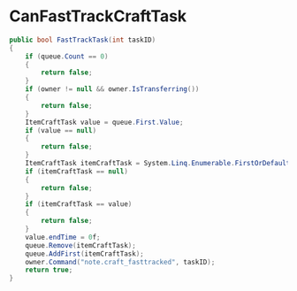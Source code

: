 <Badge type="danger" text="Carbon Compatible"/><Badge type="warning" text="Oxide Compatible"/>
# CanFastTrackCraftTask
```csharp
public bool FastTrackTask(int taskID)
{
	if (queue.Count == 0)
	{
		return false;
	}
	if (owner != null && owner.IsTransferring())
	{
		return false;
	}
	ItemCraftTask value = queue.First.Value;
	if (value == null)
	{
		return false;
	}
	ItemCraftTask itemCraftTask = System.Linq.Enumerable.FirstOrDefault(queue, (ItemCraftTask x) => x.taskUID == taskID && !x.cancelled);
	if (itemCraftTask == null)
	{
		return false;
	}
	if (itemCraftTask == value)
	{
		return false;
	}
	value.endTime = 0f;
	queue.Remove(itemCraftTask);
	queue.AddFirst(itemCraftTask);
	owner.Command("note.craft_fasttracked", taskID);
	return true;
}

```
